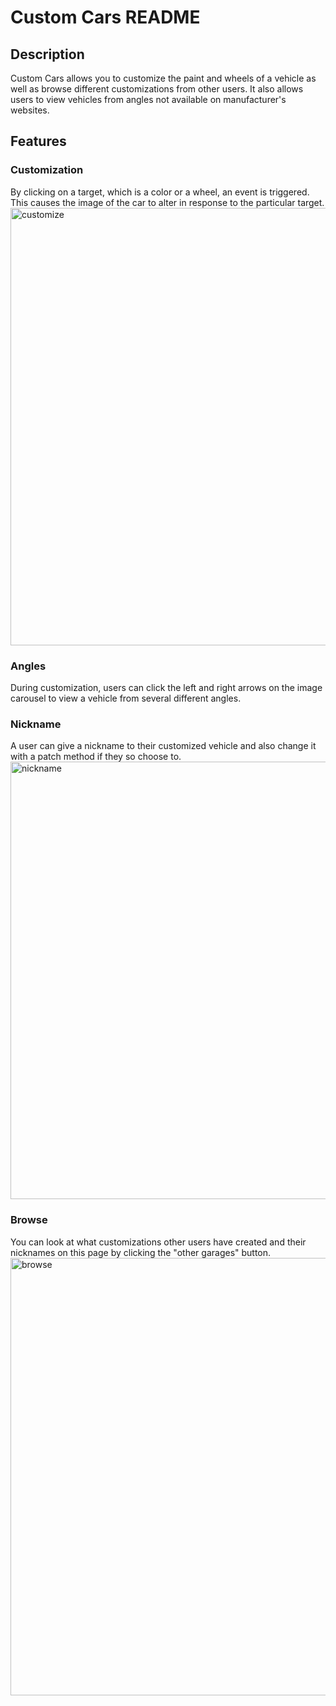 # Custom Cars README

## Description
Custom Cars allows you to customize the paint and wheels of a vehicle as well as browse different customizations from other users. It also allows users to view vehicles from angles not available on manufacturer's websites.

## Features

### Customization
By clicking on a target, which is a color or a wheel, an event is triggered. This causes the image of the car to alter in response to the particular target.
<img src="https://media.giphy.com/media/S6YmdDnkfHIJvMm1ts/giphy.gif" alt="customize" width="700"/>

### Angles
During customization, users can click the left and right arrows on the image carousel to view a vehicle from several different angles.

### Nickname
A user can give a nickname to their customized vehicle and also change it with a patch method if they so choose to. 
<img src="https://media.giphy.com/media/L1KOiVWn9a5VMDkud6/giphy.gif" alt="nickname" width="700"/>

### Browse
You can look at what customizations other users have created and their nicknames on this page by clicking the "other garages" button.
<img src="https://media.giphy.com/media/H6WqDcnz8J4uVxYr2t/giphy.gif" alt="browse" width="700"/>
